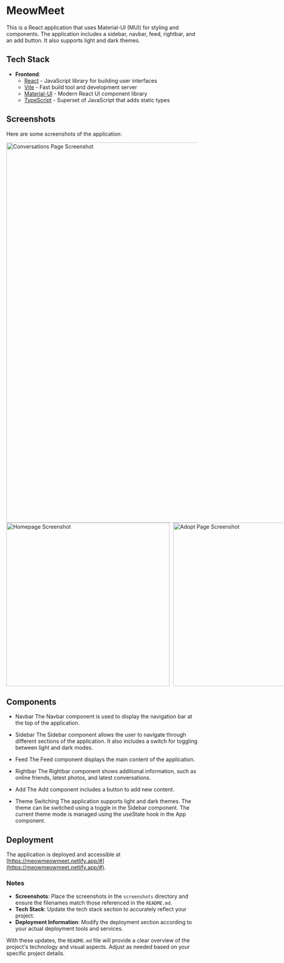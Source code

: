 # MeowMeet

This is a React application that uses Material-UI (MUI) for styling and components. The application includes a sidebar, navbar, feed, rightbar, and an add button. It also supports light and dark themes.

## Tech Stack

- **Frontend**:
  - [React](https://reactjs.org/) - JavaScript library for building user interfaces
  - [Vite](https://vitejs.dev/) - Fast build tool and development server
  - [Material-UI](https://mui.com/) - Modern React UI component library
  - [TypeScript](https://www.typescriptlang.org/) - Superset of JavaScript that adds static types

## Screenshots

Here are some screenshots of the application:

<img width="1000" alt="Conversations Page Screenshot" src="https://github.com/user-attachments/assets/083a3f9f-eec7-450e-9e82-a0d6eca1af6b">
<div style="display: flex; gap: 10px;">
  <img width="430" alt="Homepage Screenshot" src="https://github.com/user-attachments/assets/7b18a80b-5547-4e27-bd58-19b95d298452">
  <img width="430" alt="Adopt Page Screenshot" src="https://github.com/user-attachments/assets/4fa0218f-b365-41ba-a611-737bf5dd2052">
</div>

## Components

- Navbar
The Navbar component is used to display the navigation bar at the top of the application.

- Sidebar
The Sidebar component allows the user to navigate through different sections of the application. It also includes a switch for toggling between light and dark modes.

- Feed
The Feed component displays the main content of the application.

- Rightbar
The Rightbar component shows additional information, such as online friends, latest photos, and latest conversations.

- Add
The Add component includes a button to add new content.

- Theme Switching
The application supports light and dark themes. The theme can be switched using a toggle in the Sidebar component. The current theme mode is managed using the useState hook in the App component.

## Deployment

The application is deployed and accessible at [https://meowmeowmeet.netlify.app/#](https://meowmeowmeet.netlify.app/#).

### Notes

- **Screenshots**: Place the screenshots in the `screenshots` directory and ensure the filenames match those referenced in the `README.md`.
- **Tech Stack**: Update the tech stack section to accurately reflect your project.
- **Deployment Information**: Modify the deployment section according to your actual deployment tools and services.

With these updates, the `README.md` file will provide a clear overview of the project's technology and visual aspects. Adjust as needed based on your specific project details.

